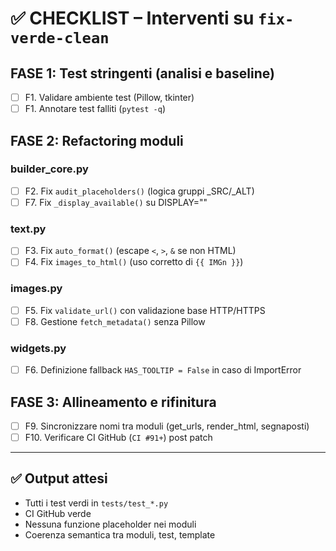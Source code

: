 # ✅ CHECKLIST – Interventi su `fix-verde-clean`

## FASE 1: Test stringenti (analisi e baseline)
- [ ] F1. Validare ambiente test (Pillow, tkinter)
- [ ] F1. Annotare test falliti (`pytest -q`)

## FASE 2: Refactoring moduli

### builder_core.py
- [ ] F2. Fix `audit_placeholders()` (logica gruppi _SRC/_ALT)
- [ ] F7. Fix `_display_available()` su DISPLAY=""
  
### text.py
- [ ] F3. Fix `auto_format()` (escape `<`, `>`, `&` se non HTML)
- [ ] F4. Fix `images_to_html()` (uso corretto di `{{ IMGn }}`)

### images.py
- [ ] F5. Fix `validate_url()` con validazione base HTTP/HTTPS
- [ ] F8. Gestione `fetch_metadata()` senza Pillow

### widgets.py
- [ ] F6. Definizione fallback `HAS_TOOLTIP = False` in caso di ImportError

## FASE 3: Allineamento e rifinitura
- [ ] F9. Sincronizzare nomi tra moduli (get_urls, render_html, segnaposti)
- [ ] F10. Verificare CI GitHub (`CI #91+`) post patch

---

## ✅ Output attesi
- Tutti i test verdi in `tests/test_*.py`
- CI GitHub verde
- Nessuna funzione placeholder nei moduli
- Coerenza semantica tra moduli, test, template
